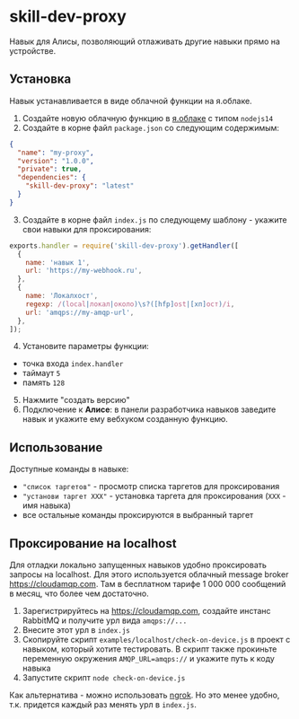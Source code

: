 # skill-dev-proxy
Навык для Алисы, позволяющий отлаживать другие навыки прямо на устройстве.

## Установка
Навык устанавливается в виде облачной функции на я.облаке.

1. Создайте новую облачную функцию в [я.облаке](https://console.cloud.yandex.ru) с типом `nodejs14`
2. Создайте в корне файл `package.json` со следующим содержимым:
  ```json
  {
    "name": "my-proxy",
    "version": "1.0.0",
    "private": true,
    "dependencies": {
      "skill-dev-proxy": "latest"
    }
  }
  ```
3. Создайте в корне файл `index.js` по следующему шаблону - укажите свои навыки для проксирования:
  ```js
  exports.handler = require('skill-dev-proxy').getHandler([
    {
      name: 'навык 1',
      url: 'https://my-webhook.ru',
    },
    {
      name: 'Локалхост',
      regexp: /(local|локал|около)\s?([hfp]ost|[хп]ост)/i,
      url: 'amqps://my-amqp-url',
    },
  ]);
  ```
4. Установите параметры функции:
  - точка входа `index.handler`
  - таймаут `5`
  - память `128`
5. Нажмите "создать версию"
6. Подключение к **Алисе**: в панели разработчика навыков заведите навык и укажите ему вебхуком созданную функцию.

## Использование
Доступные команды в навыке:
- `"список таргетов"` - просмотр списка таргетов для проксирования
- `"установи таргет ХХХ"` - установка таргета для проксирования (`XXX` - имя навыка)
- все остальные команды проксируются в выбранный таргет

## Проксирование на localhost
Для отладки локально запущенных навыков удобно проксировать запросы на localhost.
Для этого используется облачный message broker https://cloudamqp.com.
Там в бесплатном тарифе 1 000 000 сообщений в месяц, что более чем достаточно.

1. Зарегистрируйтесь на https://cloudamqp.com, создайте инстанс RabbitMQ и получите урл вида `amqps://...`
2. Внесите этот урл в `index.js`
3. Скопируйте скрипт `examples/localhost/check-on-device.js` в проект с навыком, который хотите тестировать. В скрипт также прокиньте переменную окружения `AMQP_URL=amqps://` и укажите путь к коду навыка
4. Запустите скрипт `node check-on-device.js`

Как альтернатива - можно использовать [ngrok](https://ngrok.com/). Но это менее удобно, т.к. придется каждый раз менять урл в `index.js`.


